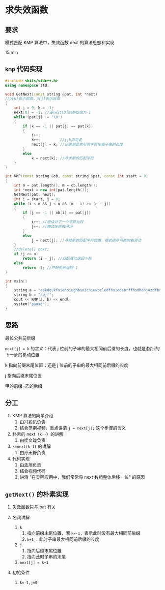 # 求失效函数

## 要求

模式匹配 KMP 算法中，失效函数 next 的算法思想和实现

15 min

## `kmp` 代码实现

```c++
#include <bits/stdc++.h>
using namespace std;

void GetNext(const string &pat, int *next)
//p[k]表示前缀，p[j]表示后缀
{
    int j = 0, k = -1;
    next[0] = -1; //设next[0]的初始值为-1
    while (pat[j] != '\0')
    {
        if (k == -1 || pat[j] == pat[k])
        {
            j++;
            k++;         //j,k向后走
            next[j] = k; //记录到此索引前字符串真子串的长度
        }
        else
            k = next[k]; //寻求新的匹配字符
    }
}

int KMP(const string &ob, const string &pat, const int start = 0)
{
    int n = pat.length(), m = ob.length();
    int *next = new int[pat.length()];
    GetNext(pat, next);
    int i = start, j = 0;
    while (i < m && j < n && (m - i) >= (n - j))
    {
        if (j == -1 || ob[i] == pat[j])
        {
            i++; //继续对下一个字符比较
            j++; //模式串向右滑动
        }
        else
            j = next[j]; //寻找新的匹配字符位置，模式串尽可能向右滑动
    }
    //delete[] next;
    if (j >= n)
        return (i - j); //匹配成功返回下标
    else
        return -1; //匹配失败返回-1
}

int main()
{
    string a = "aakdgukfoiehoiughbsoichiuwbcledfhuiodsbrffhsdhahjazdfbsetrjhavoiwsbhvcobsaiuadcbiduasfvwsfvsncusbcoiusadgvoisgvbdjbghspjfosbbc";
    string b = "spjf";
    cout << KMP(a, b) << endl;
    system("pause");
}
```

## 思路

最长公共前后缀

`next[j] = k` 的含义：代表  j 位前的子串的最大相同前后缀的长度，也就是j指针的下一步的移动位置

k 指向前缀末尾位置；还是 j 位前的子串的最大相同前后缀的长度

j 指向后缀末尾位置 

甲的前缀=乙的后缀

## 分工

1. KMP 算法的简单介绍
    1. 由冯毅凯负责
    2. 结合范例视频，重点讲清 `j = next[j];` 这个步骤的含义
2. 朴素的 next（`k--`）的讲解
    1. 由桂文珑负责
3. `k=next[k-1]` 的讲解
    1. 由孙天野负责
4. 代码实现
    1. 由孟旭负责
    2. 结合视频代码
    3. 讲清 "在实际应用中，我们常常将 next 数组整体后移一位" 的原因

## `getNext()` 的朴素实现

1. 失效函数只与 pat 有关
2. 名词讲解
    1. `k`
        1. 指向前缀末尾位置，若 `k=-1`，表示此时没有最大相同前后缀
        2. `k+1` ：此时子串最大相同前后缀的长度
    2. `j`
        1. 指向后缀末尾位置
        2. 指向此时子串的末尾
    3. `next[j] = k+1` 

2. 初始条件
    1. `k=-1,j=0`




